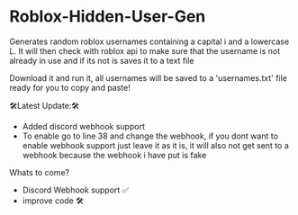 # Roblox-Hidden-User-Gen
Generates random roblox usernames containing a capital i and a lowercase L. It will then check with roblox api to make sure that the username is not already in use and if its not is saves it to a text file

Download it and run it, all usernames will be saved to a 'usernames.txt' file ready for you to copy and paste!

🛠️Latest Update:🛠️
- Added discord webhook support
- To enable go to line 38 and change the webhook, if you dont want to enable webhook support just leave it as it is, it will also not get sent to a webhook because the webhook i have put is fake

Whats to come?
- Discord Webhook support ✅
- improve code 🛠️